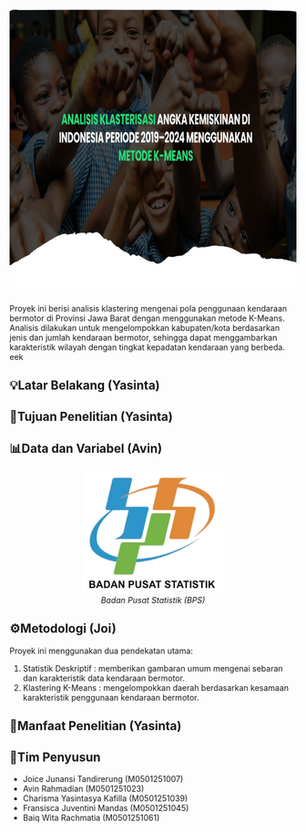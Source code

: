 <p align="center">
  <img src="Image/Header.jpg" width="1000" height="500">
  <br>
</p>

Proyek ini berisi analisis klastering mengenai pola penggunaan kendaraan bermotor di Provinsi Jawa Barat dengan menggunakan metode K-Means. Analisis dilakukan untuk mengelompokkan kabupaten/kota berdasarkan jenis dan jumlah kendaraan bermotor, sehingga dapat menggambarkan karakteristik wilayah dengan tingkat kepadatan kendaraan yang berbeda.
eek
## 💡Latar Belakang (Yasinta)

## 🎯Tujuan Penelitian (Yasinta)

## 📊Data dan Variabel (Avin)
<p align="center">
  <img src="Image/Logo_BPS.png" alt="Logo BPS" width="250">
  <br>
  <i>Badan Pusat Statistik (BPS)</i>
</p>

## ⚙️Metodologi (Joi)
Proyek ini menggunakan dua pendekatan utama:
1. Statistik Deskriptif : memberikan gambaran umum mengenai sebaran dan karakteristik data kendaraan bermotor.
2. Klastering K-Means : mengelompokkan daerah berdasarkan kesamaan karakteristik penggunaan kendaraan bermotor.

## 💎Manfaat Penelitian (Yasinta)



## 👥Tim Penyusun
* Joice Junansi Tandirerung (M0501251007)
* Avin Rahmadian (M0501251023)
* Charisma Yasintasya Kafilla (M0501251039)
* Fransisca Juventini Mandas (M0501251045)
* Baiq Wita Rachmatia (M0501251061)
